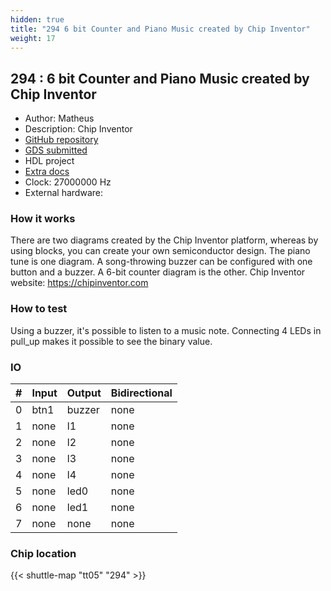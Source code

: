 ```yaml
---
hidden: true
title: "294 6 bit Counter and Piano Music created by Chip Inventor"
weight: 17
---
```


## 294 : 6 bit Counter and Piano Music created by Chip Inventor

* Author: Matheus
* Description: Chip Inventor
* [GitHub repository](https://github.com/matheus-VBLabs/tt05_chip_inventor_01)
* [GDS submitted](https://github.com/matheus-VBLabs/tt05_chip_inventor_01/actions/runs/6756080841)
* HDL project
* [Extra docs]()
* Clock: 27000000 Hz
* External hardware: 



### How it works

There are two diagrams created by the Chip Inventor platform, whereas by using blocks, you can create your own semiconductor design.
The piano tune is one diagram. A song-throwing buzzer can be configured with one button and a buzzer.
A 6-bit counter diagram is the other.
Chip Inventor website: https://chipinventor.com


### How to test

Using a buzzer, it's possible to listen to a music note.
Connecting 4 LEDs in pull_up makes it possible to see the binary value.


### IO

| # | Input        | Output       | Bidirectional      |
|---|--------------|--------------| -------------------|
| 0 | btn1  | buzzer | none |
| 1 | none  | l1 | none |
| 2 | none  | l2 | none |
| 3 | none  | l3 | none |
| 4 | none  | l4 | none |
| 5 | none  | led0 | none |
| 6 | none  | led1 | none |
| 7 | none  | none | none |

### Chip location

{{< shuttle-map "tt05" "294" >}}
